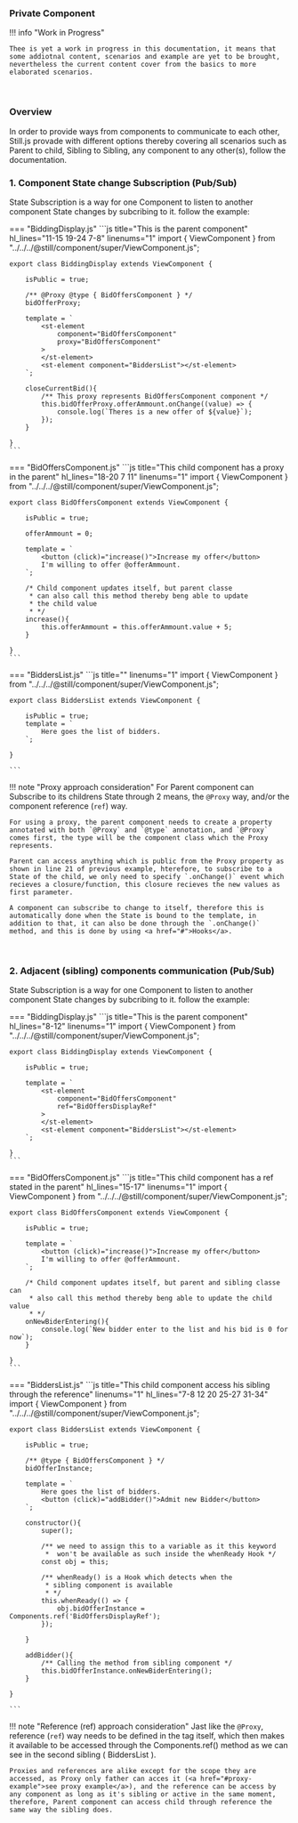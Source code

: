 ### Private Component

!!! info "Work in Progress"

    Thee is yet a work in progress in this documentation, it means that some addiotnal content, scenarios and example are yet to be brought, nevertheless the current content cover from the basics to more elaborated scenarios.

<br/>

### Overview

In order to provide ways from components to communicate to each other, Still.js provade with different options thereby covering all scenarios such as Parent to child, Sibling to Sibling, any component to any other(s), follow the documentation.

<a name="proxy-example"></a>

### 1. Component State change Subscription (Pub/Sub)

State Subscription is a way for one Component to listen to another component State changes by subcribing to it. follow the example:

=== "BiddingDisplay.js"
	```js title="This is the parent component" hl_lines="11-15 19-24 7-8" linenums="1"
	import { ViewComponent } from "../../../@still/component/super/ViewComponent.js";

	export class BiddingDisplay extends ViewComponent {

		isPublic = true;

        /** @Proxy @type { BidOffersComponent } */
        bidOfferProxy;

		template = `
            <st-element 
                component="BidOffersComponent"
                proxy="BidOffersComponent"
            >
            </st-element>
            <st-element component="BiddersList"></st-element>
		`;

        closeCurrentBid(){
            /** This proxy represents BidOffersComponent component */
            this.bidOfferProxy.offerAmmount.onChange((value) => {
                console.log(`Theres is a new offer of ${value}`);
            });
        }

	}
	```

=== "BidOffersComponent.js"
	```js title="This child component has a proxy in the parent" hl_lines="18-20 7 11" linenums="1"
	import { ViewComponent } from "../../../@still/component/super/ViewComponent.js";

	export class BidOffersComponent extends ViewComponent {

		isPublic = true;

        offerAmmount = 0;

		template = `
            <button (click)="increase()">Increase my offer</button>
			I'm willing to offer @offerAmmount.
		`;

        /* Child component updates itself, but parent classe 
         * can also call this method thereby beng able to update
         * the child value 
         * */
        increase(){
            this.offerAmmount = this.offerAmmount.value + 5;
        }

	}
	```

=== "BiddersList.js"
	```js title="" linenums="1"
	import { ViewComponent } from "../../../@still/component/super/ViewComponent.js";

	export class BiddersList extends ViewComponent {

		isPublic = true;
		template = `
			Here goes the list of bidders.
		`;

	}

	```
!!! note "Proxy approach consideration"
    For Parent component can Subscribe to its childrens State through 2 means, the `@Proxy` way, and/or the component reference (`ref`) way.

    For using a proxy, the parent component needs to create a property annotated with both `@Proxy` and `@type` annotation, and `@Proxy`  comes first, the type will be the component class which the Proxy represents.

    Parent can access anything which is public from the Proxy property as shown in line 21 of previous example, hterefore, to subscribe to a State of the child, we only need to specify `.onChange()` event which recieves a closure/function, this closure recieves the new values as first parameter.

    A component can subscribe to change to itself, therefore this is automatically done when the State is bound to the template, in addition to that, it can also be done through the `.onChange()` method, and this is done by using <a href="#">Hooks</a>.


<br>

### 2. Adjacent (sibling) components communication (Pub/Sub)

State Subscription is a way for one Component to listen to another component State changes by subcribing to it. follow the example:

=== "BiddingDisplay.js"
	```js title="This is the parent component" hl_lines="8-12" linenums="1"
	import { ViewComponent } from "../../../@still/component/super/ViewComponent.js";

	export class BiddingDisplay extends ViewComponent {

		isPublic = true;

		template = `
            <st-element 
                component="BidOffersComponent"
                ref="BidOffersDisplayRef"
            >
            </st-element>
            <st-element component="BiddersList"></st-element>
		`;

	}
	```

=== "BidOffersComponent.js"
	```js title="This child component has a ref stated in the parent" hl_lines="15-17" linenums="1"
	import { ViewComponent } from "../../../@still/component/super/ViewComponent.js";

	export class BidOffersComponent extends ViewComponent {

		isPublic = true;

		template = `
            <button (click)="increase()">Increase my offer</button>
			I'm willing to offer @offerAmmount.
		`;

        /* Child component updates itself, but parent and sibling classe can 
         * also call this method thereby beng able to update the child value 
         * */
        onNewBiderEntering(){
            console.log(`New bidder enter to the list and his bid is 0 for now`);
        }

	}
	```

=== "BiddersList.js"
	```js title="This child component access his sibling through the reference" linenums="1" hl_lines="7-8 12 20 25-27 31-34"
	import { ViewComponent } from "../../../@still/component/super/ViewComponent.js";

	export class BiddersList extends ViewComponent {

		isPublic = true;

        /** @type { BidOffersComponent } */
        bidOfferInstance;

		template = `
			Here goes the list of bidders.
            <button (click)="addBidder()">Admit new Bidder</button>
		`;

        constructor(){
            super();

            /** we need to assign this to a variable as it this keyword
             *  won't be available as such inside the whenReady Hook */
            const obj = this;

            /** whenReady() is a Hook which detects when the 
             * sibling component is available 
             * */
            this.whenReady(() => {
		        obj.bidOfferInstance = Components.ref('BidOffersDisplayRef');
            });

        }

        addBidder(){
            /** Calling the method from sibling component */
            this.bidOfferInstance.onNewBiderEntering();
        }

	}

	```

!!! note "Reference (ref) approach consideration"
    Jast like the `@Proxy`, reference (`ref`) way needs to be defined in the tag itself, which then makes it available to be accessed through the Components.ref() method as we can see in the second sibling ( BiddersList ).

    Proxies and references are alike except for the scope they are accessed, as Proxy only father can acces it (<a href="#proxy-example">see proxy example</a>), and the reference can be access by any component as long as it's sibling or active in the same moment, therefore, Parent component can access child through reference the same way the sibling does.